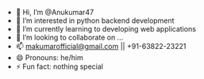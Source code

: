 - 👋 Hi, I’m @Anukumar47
- 👀 I’m interested in python backend development
- 🌱 I’m currently learning to developing web applications
- 💞️ I’m looking to collaborate on ...
- 📫 makumarofficial@gmail.com || +91-63822-23221
- 😄 Pronouns: he/him
- ⚡ Fun fact: nothing special
